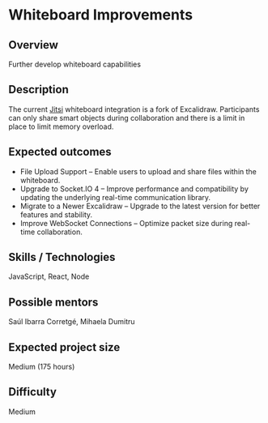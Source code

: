 # Whiteboard Improvements

## Overview

Further develop whiteboard capabilities

## Description

The current [Jitsi](https://github.com/jitsi/jitsi-meet/) whiteboard integration is a fork of Excalidraw. Participants can only share smart objects during collaboration and there is a limit in place to limit memory overload.

## Expected outcomes

* File Upload Support – Enable users to upload and share files within the whiteboard.
* Upgrade to Socket.IO 4 – Improve performance and compatibility by updating the underlying real-time communication library.
* Migrate to a Newer Excalidraw – Upgrade to the latest version for better features and stability.
* Improve WebSocket Connections – Optimize packet size during real-time collaboration.

## Skills / Technologies

JavaScript, React, Node

## Possible mentors

Saúl Ibarra Corretgé, Mihaela Dumitru

## Expected project size

Medium (175 hours)

## Difficulty

Medium
